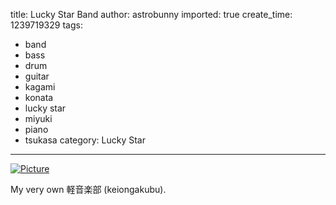 title: Lucky Star Band
author: astrobunny
imported: true
create_time: 1239719329
tags:
- band
- bass
- drum
- guitar
- kagami
- konata
- lucky star
- miyuki
- piano
- tsukasa
category: Lucky Star
---
 [![](wp-uploads/2009/04/wpid-100-5867-500x375.jpg "Picture")](/images/wp-uploads/2009/04/wpid-100-5867.jpg)  
  
My very own 軽音楽部 (keiongakubu).